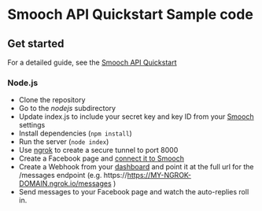 # Smooch API Quickstart Sample code

## Get started

For a detailed guide, see the [Smooch API Quickstart](https://docs.smooch.io/docs/api-quickstart)

### Node.js

- Clone the repository
- Go to the _nodejs_ subdirectory
- Update index.js to include your secret key and key ID from your [Smooch](app.smooch.io) settings
- Install dependencies (`npm install`)
- Run the server (`node index`)
- Use [ngrok](https://ngrok.com/) to create a secure tunnel to port 8000
- Create a Facebook page and [connect it to Smooch](https://app.smooch.io/integrations/messenger)
- Create a Webhook from your [dashboard](https://app.smooch.io/integrations/webhook) and point it at the full url for the /messages endpoint (e.g. https://https://MY-NGROK-DOMAIN.ngrok.io/messages )
- Send messages to your Facebook page and watch the auto-replies roll in.
